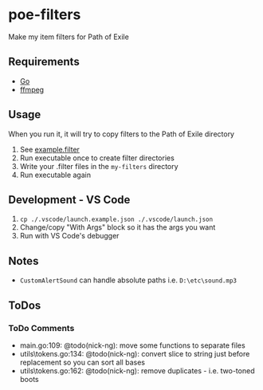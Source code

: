 # poe-filters
Make my item filters for Path of Exile

## Requirements

- [Go](https://go.dev/)
- [ffmpeg](https://ffmpeg.org/)

## Usage

When you run it, it will try to copy filters to the Path of Exile directory

1. See [example.filter](https://github.com/nick-ng/poe-filters/blob/main/my-filters/example.filter)
2. Run executable once to create filter directories
3. Write your .filter files in the `my-filters` directory
4. Run executable again

## Development - VS Code
1. `cp ./.vscode/launch.example.json ./.vscode/launch.json`
2. Change/copy "With Args" block so it has the args you want
3. Run with VS Code's debugger

## Notes

- `CustomAlertSound` can handle absolute paths i.e. `D:\etc\sound.mp3`

## ToDos

### ToDo Comments

- main.go:109: @todo(nick-ng): move some functions to separate files
- utils\tokens.go:134: @todo(nick-ng): convert slice to string just before replacement so you can sort all bases
- utils\tokens.go:162: @todo(nick-ng): remove duplicates - i.e. two-toned boots
